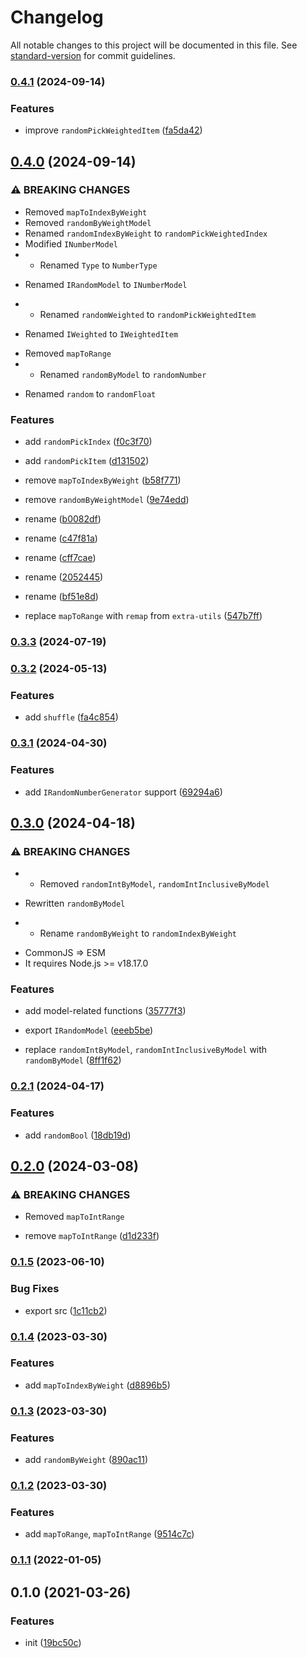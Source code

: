 # Changelog

All notable changes to this project will be documented in this file. See [standard-version](https://github.com/conventional-changelog/standard-version) for commit guidelines.

### [0.4.1](https://github.com/BlackGlory/extra-rand/compare/v0.4.0...v0.4.1) (2024-09-14)


### Features

* improve `randomPickWeightedItem` ([fa5da42](https://github.com/BlackGlory/extra-rand/commit/fa5da42d2805b0e70352ef110a7dbde039643d15))

## [0.4.0](https://github.com/BlackGlory/extra-rand/compare/v0.3.3...v0.4.0) (2024-09-14)


### ⚠ BREAKING CHANGES

* Removed `mapToIndexByWeight`
* Removed `randomByWeightModel`
* Renamed `randomIndexByWeight` to
`randomPickWeightedIndex`
* Modified `INumberModel`
* - Renamed `Type` to `NumberType`
- Renamed `IRandomModel` to `INumberModel`
* - Renamed `randomWeighted` to `randomPickWeightedItem`
- Renamed `IWeighted` to `IWeightedItem`
* Removed `mapToRange`
* - Renamed `randomByModel` to `randomNumber`
- Renamed `random` to `randomFloat`

### Features

* add `randomPickIndex` ([f0c3f70](https://github.com/BlackGlory/extra-rand/commit/f0c3f70277d385642ae20f45df88404a56f26fff))
* add `randomPickItem` ([d131502](https://github.com/BlackGlory/extra-rand/commit/d131502156b25624e6128002110d7294b6ae5d68))
* remove `mapToIndexByWeight` ([b58f771](https://github.com/BlackGlory/extra-rand/commit/b58f7715015cd16083323b703bd1b9882f2d817e))
* remove `randomByWeightModel` ([9e74edd](https://github.com/BlackGlory/extra-rand/commit/9e74edda50aea1f64217682f86e6a81ee6c2b8f2))


* rename ([b0082df](https://github.com/BlackGlory/extra-rand/commit/b0082dfe489d5d66f284a50d94c739cb7a1095ee))
* rename ([c47f81a](https://github.com/BlackGlory/extra-rand/commit/c47f81abf1c6e82b1a5b803ae2604314108aaa51))
* rename ([cff7cae](https://github.com/BlackGlory/extra-rand/commit/cff7cae56de69ff9479cbd08ec48c85e8482cd81))
* rename ([2052445](https://github.com/BlackGlory/extra-rand/commit/2052445ff4790415ae6db92e083017fbaf3430f8))
* rename ([bf51e8d](https://github.com/BlackGlory/extra-rand/commit/bf51e8d68f0c61a9440df5a80a769651a2694866))
* replace `mapToRange` with `remap` from `extra-utils` ([547b7ff](https://github.com/BlackGlory/extra-rand/commit/547b7ffc7ee15d7e56f783ca49e8185974d199c9))

### [0.3.3](https://github.com/BlackGlory/extra-rand/compare/v0.3.2...v0.3.3) (2024-07-19)

### [0.3.2](https://github.com/BlackGlory/extra-rand/compare/v0.3.1...v0.3.2) (2024-05-13)


### Features

* add `shuffle` ([fa4c854](https://github.com/BlackGlory/extra-rand/commit/fa4c854f3417607e8be2ff466b4f4507324e2f83))

### [0.3.1](https://github.com/BlackGlory/extra-rand/compare/v0.3.0...v0.3.1) (2024-04-30)


### Features

* add `IRandomNumberGenerator` support ([69294a6](https://github.com/BlackGlory/extra-rand/commit/69294a6407a83c079c91a524307d11e241e64db4))

## [0.3.0](https://github.com/BlackGlory/extra-rand/compare/v0.2.1...v0.3.0) (2024-04-18)


### ⚠ BREAKING CHANGES

* - Removed `randomIntByModel`, `randomIntInclusiveByModel`
- Rewritten `randomByModel`
* - Rename `randomByWeight` to `randomIndexByWeight`
- CommonJS => ESM
- It requires Node.js >= v18.17.0

### Features

* add model-related functions ([35777f3](https://github.com/BlackGlory/extra-rand/commit/35777f3864b293f64917e9ba7b7d467caee4f38b))
* export `IRandomModel` ([eeeb5be](https://github.com/BlackGlory/extra-rand/commit/eeeb5be5f80caac975bf06259144a5642773bbc3))


* replace `randomIntByModel`, `randomIntInclusiveByModel` with `randomByModel` ([8ff1f62](https://github.com/BlackGlory/extra-rand/commit/8ff1f62eaf9055b37a6379146847e5bd9bd0360e))

### [0.2.1](https://github.com/BlackGlory/extra-rand/compare/v0.2.0...v0.2.1) (2024-04-17)


### Features

* add `randomBool` ([18db19d](https://github.com/BlackGlory/extra-rand/commit/18db19d7a9b93073fd8b16c4872faaec918baf88))

## [0.2.0](https://github.com/BlackGlory/extra-rand/compare/v0.1.5...v0.2.0) (2024-03-08)


### ⚠ BREAKING CHANGES

* Removed `mapToIntRange`

* remove `mapToIntRange` ([d1d233f](https://github.com/BlackGlory/extra-rand/commit/d1d233f85527bfaa86186ca0a01d1e518f158d8a))

### [0.1.5](https://github.com/BlackGlory/extra-rand/compare/v0.1.4...v0.1.5) (2023-06-10)


### Bug Fixes

* export src ([1c11cb2](https://github.com/BlackGlory/extra-rand/commit/1c11cb21b8dabd2899ef385401307ff62fe0a8ff))

### [0.1.4](https://github.com/BlackGlory/extra-rand/compare/v0.1.3...v0.1.4) (2023-03-30)


### Features

* add `mapToIndexByWeight` ([d8896b5](https://github.com/BlackGlory/extra-rand/commit/d8896b5672ed1241d864bbb33d88fab1c9d74372))

### [0.1.3](https://github.com/BlackGlory/extra-rand/compare/v0.1.2...v0.1.3) (2023-03-30)


### Features

* add `randomByWeight` ([890ac11](https://github.com/BlackGlory/extra-rand/commit/890ac110d1191ca58a61ab036da65a0683791a6f))

### [0.1.2](https://github.com/BlackGlory/extra-rand/compare/v0.1.1...v0.1.2) (2023-03-30)


### Features

* add `mapToRange`, `mapToIntRange` ([9514c7c](https://github.com/BlackGlory/extra-rand/commit/9514c7c03ff26fb13c44c10e138f23ea56e09124))

### [0.1.1](https://github.com/BlackGlory/extra-rand/compare/v0.1.0...v0.1.1) (2022-01-05)

## 0.1.0 (2021-03-26)


### Features

* init ([19bc50c](https://github.com/BlackGlory/extra-rand/commit/19bc50ca88b649eef6738e858048e40418a6fb84))
